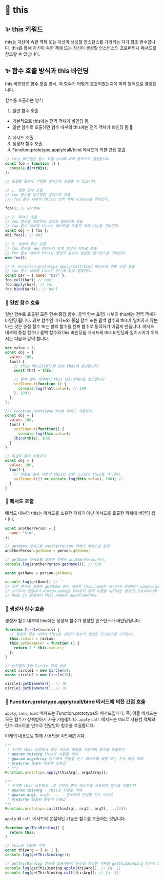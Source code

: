 # 🔎 this

## ✨ this 키워드

this는 자신이 속한 객체 또는 자신이 생성할 인스턴스를 가리키는 자기 참조 변수입니다. this를 통해 자신이 속한 객체 또는 자신이 생성할 인스턴스의 프로퍼티나 메서드를 참조할 수 있습니다.

## ✨ 함수 호출 방식과 this 바인딩

this 바인딩은 함수 호출 방식, 즉 함수가 어떻게 호출되었는지에 따라 동적으로 결정됩니다.

함수를 호출하는 방식

1. 일반 함수 호출

- 기본적으로 this에는 전역 객체가 바인딩 됨
- 일반 함수로 호출하면 함수 내부의 this에는 전역 객체가 바인딩 됨
  

2. 메서드 호출
3. 생성자 함수 호출
4. Funciton.prototype.apply/call/bind 메서드에 의한 간접 호출

```javascript
// this 바인딩은 함수 호출 방식에 따라 동적으로 결정됩니다.
const foo = function () {
  console.dir(this);
};

// 동일한 함수도 다양한 방식으로 호출할 수 있습니다.

// 1. 일반 함수 호출
// foo 함수를 일반적인 방식으로 호출
/// foo 함수 내부의 this는 전역 객체 window를 가리킨다.

foo(); // window

// 2. 메서드 호출
// foo 함수를 프로퍼티 값으로 할당하여 호출
// foo 함수 내부의 this는 매서드를 호출한 객체 obj를 가리킨다.
const obj = { foo };
obj.foo(); // obj

// 3. 생성자 함수 호출
// foo 함수를 new 연산자와 함께 생성자 함수로 호출
// foo 함수 내부의 this는 생성자 함수가 생성한 인스턴스를 가리킨다.
new foo();

// 4. Funciton.prototype.apply/call/bind 메서드에 의한 간접 호출
// foo 함수 내부의 this는 인수에 의해 결정된다.
const bar = { name: "bar" };
foo.call(bar); // bar;
foo.apply(bar); // bar
foo.bind(bar)(); // barl
```

### 👀 일반 함수 호출

일반 함수로 호출된 모든 함수(중첩 함수, 콜백 함수 포함) 내부의 this에는 전역 객체가 바인딩 됩니다. 외부 함수인 메서드와 중첩 함수 또는 콜백 함수의 this가 일치하지 않는 다는 것은 중첩 함수 또는 콜백 함수를 헬퍼 함수로 동작하기 어렵게 만듭니다. 메서드 내부의 중첩 함수나 콜백 함수의 this 바인딩을 메서드의 this 바인딩과 일치시키기 위해서는 다음과 같이 합니다.

```javascript
var value = 1;
const obj = {
  value: 100,
  foo() {
    // this 바인딩(obj)를 변수 that에 할당합니다.
    const that = this;

    // 콜백 함수 내부에서 this 대신 that을 참조합니다
    setTimeout(function () {
      console.log(that.value); // 100
    }, 100);
  },
};

/// Function.prototype.bind 메서드 사용하기
const obj = {
  value: 100,
  foo() {
    setTimeout(function() {
      console.log(this.value);
    }bind(this), 100)
  }
}

// 화살표 함수 사용하기
const obj = {
  value: 100,
  foo() {
    // 화살표 함수 내부의 this는 상위 스코프의 this를 가리킨다.
    setTimeout(() => console.log(this.value), 100); //
  }
}
```

### 👀 메서드 호출

메서드 내부의 this는 메서드를 소유한 객체가 아닌 메서드를 호출한 객체에 바인딩 됩니다.

```javascript
const anotherPerson = {
  name: "Kim",
};

// getName 메서드를 anotherPerson 객체의 메서드로 할당
anotherPerson.getName = person.getName;

// getName 메서드를 호출한 객체는 anotherPerson이다.
console.log(anotherPerson.getName()); // Kim

const getName = person.getName;

console.log(getName); // ''
// 일반 함수로 호출된 getName 함수 내부의 this.name은 브라우저 환경에서 window.name과 같다.
// 브라우저 환경에서 window.name은 브라우저 창의 이름을 나타내는 빌트인 프로퍼티이며 기본값은 '' 이다.
// Node.js 환경에서 this.name은 undefined이다.
```

### 👀 생성자 함수 호출

생성자 함수 내부의 this에는 생성자 함수가 생성할 인스턴스가 바인딩됩니다.

```javascript
function Circle(raduis) {
  // 생성자 함수 내부의 this는 생성자 함수가 생성할 인스턴스를 가리킨다.
  this.radius = radius;
  this.getDiameter = function () {
    return 2 * this.raduis;
  };
}

// 반지름이 5인 Circle 객체 생성
const circle1 = new Circle(5);
const circle2 = new Circle(10);

circle1.getDiameter(); // 10
circle2.getDiameter(); // 10
```

### 👀 Funciton.prototype.apply/call/bind 메서드에 의한 간접 호출

`apply`, `call`, `bind` 메서드는 Function.prototype의 메서드입니다. 즉, 이들 메서드는 모든 함수가 상속받아서 사용 가능합니다.
`apply` `call` 메서드는 this로 사용할 객체와 인수 리스트를 인수로 전달받아 함수를 호출합니다.

아래의 내용으로 함께 사용법을 확인해봅시다.

```javascript
/**
 * 주어진 this 바인딩과 인수 리스트 배열을 사용하여 함수를 호출한다
 * @param thisArg this로 사용할 객체
 * @param argsArray 함수에게 전달할 인수 리스트의 배열 또는 유사 배열 객체
 * @returns 호출된 함수의 반환값
 * **/
Function.prototype.apply(thisArg[, argsArray]);

/**
 * 주어진 this 바인딩과 ,로 구분된 인스 리스트를 사용하여 함수를 호출한다
 * @param thisArg - this로 사용할 객체
 * @param arg1, arg2, ... - 함수에게 전달할 인수 리스트
 * @returns 호출된 함수의 반환값
**/
Function.prototype.call(thisArg[, arg1[, arg2[, ...]]]);
```

`apply` 와 `call` 메서드의 본질적인 기능은 함수를 호출하는 것입니다.

```javascript
function getThisBinding() {
  return this;
}

// this로 사용할 객체
const thisArg = { a: 1 };
console.log(getThisBinding());

// getThisBinding 함수를 호출하면서 인수로 전달한 객체를 getThisBinding 함수의 this에 바인딩한다.
console.log(getThisBinding.apply(thisArg)); // {a: 1}
console.log(getThisBinding.call(thisArg)); // {a: 1}
```
